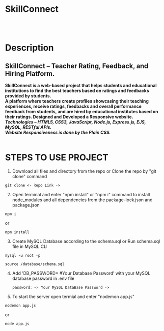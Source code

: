 # SkillConnect

<!-- # Current Version:

[SkillConnect Project Video](https://github.com/user-attachments/assets/acdb79e6-6081-4d56-b756-d081d95095c9)

<br><h3>Previous Version:</h3>

[SkillConnect Project Video](https://github.com/user-attachments/assets/101d7d0f-fc0f-424c-9622-e9419e0a6ce1) -->

<br><br>

# Description

<h2>SkillConnect – Teacher Rating, Feedback, and Hiring Platform.</h2>
<b>SkillConnect is a web-based project that helps students and educational institutions to find the best teachers based on ratings and feedbacks provided by students.<br>
A platform where teachers create profiles showcasing their teaching experiences, receive ratings, feedbacks and overall performance feedback from students, and are hired by educational institutes based on their ratings. Designed and Developed a Responsive website.<br>
<i>Technologies – HTML5, CSS3, JavaScript, Node.js, Express.js, EJS, MySQL, RESTful APIs. <br>
Website Responsiveness is done by the Plain CSS.<br></i></b>
<br>

# STEPS TO USE PROJECT

1. Download all files and directory from the repo or Clone the repo by "git clone" command

```
git clone <- Repo Link ->
```

2. Open terminal and enter "npm install" or "npm i" command to install node_modules and all dependencies from the package-lock.json and package.json

```
npm i
```

or

```
npm install
```

3. Create MySQL Database according to the schema.sql or Run schema.sql file in MySQL CLI

```
mysql -u root -p
```

```
source /database/schema.sql
```

4. Add 'DB_PASSWORD= #Your Database Password' with your MySQL database password in .env file
   ```
   password: <- Your MySQL DataBase Password ->
   ```
5. To start the server open termial and enter "nodemon app.js"

```
nodemon app.js
```

or

```
node app.js
```
